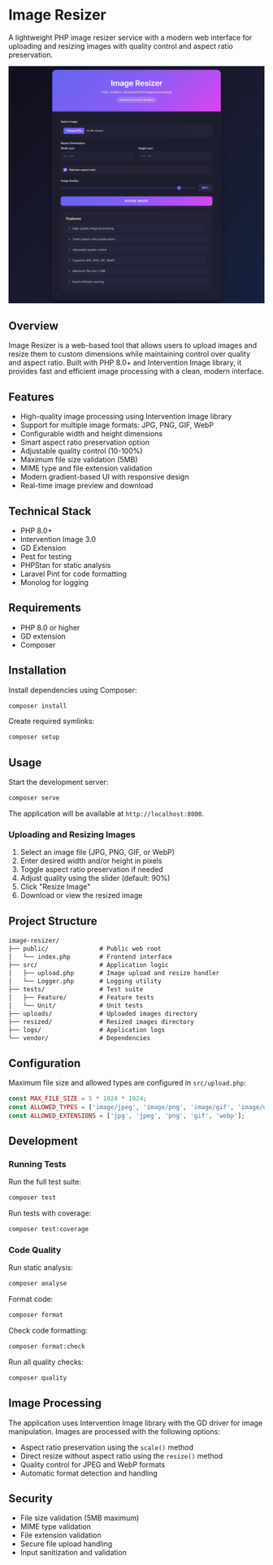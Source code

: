 # Image Resizer

A lightweight PHP image resizer service with a modern web interface for uploading and resizing images with quality control and aspect ratio preservation.

![Image Resizer Interface](assets/image-resizer.png)

## Overview

Image Resizer is a web-based tool that allows users to upload images and resize them to custom dimensions while maintaining control over quality and aspect ratio. Built with PHP 8.0+ and Intervention Image library, it provides fast and efficient image processing with a clean, modern interface.

## Features

- High-quality image processing using Intervention Image library
- Support for multiple image formats: JPG, PNG, GIF, WebP
- Configurable width and height dimensions
- Smart aspect ratio preservation option
- Adjustable quality control (10-100%)
- Maximum file size validation (5MB)
- MIME type and file extension validation
- Modern gradient-based UI with responsive design
- Real-time image preview and download

## Technical Stack

- PHP 8.0+
- Intervention Image 3.0
- GD Extension
- Pest for testing
- PHPStan for static analysis
- Laravel Pint for code formatting
- Monolog for logging

## Requirements

- PHP 8.0 or higher
- GD extension
- Composer

## Installation

Install dependencies using Composer:

```bash
composer install
```

Create required symlinks:

```bash
composer setup
```

## Usage

Start the development server:

```bash
composer serve
```

The application will be available at `http://localhost:8000`.

### Uploading and Resizing Images

1. Select an image file (JPG, PNG, GIF, or WebP)
2. Enter desired width and/or height in pixels
3. Toggle aspect ratio preservation if needed
4. Adjust quality using the slider (default: 90%)
5. Click "Resize Image"
6. Download or view the resized image

## Project Structure

```
image-resizer/
├── public/              # Public web root
│   └── index.php        # Frontend interface
├── src/                 # Application logic
│   ├── upload.php       # Image upload and resize handler
│   └── Logger.php       # Logging utility
├── tests/               # Test suite
│   ├── Feature/         # Feature tests
│   └── Unit/            # Unit tests
├── uploads/             # Uploaded images directory
├── resized/             # Resized images directory
├── logs/                # Application logs
└── vendor/              # Dependencies
```

## Configuration

Maximum file size and allowed types are configured in `src/upload.php`:

```php
const MAX_FILE_SIZE = 5 * 1024 * 1024;
const ALLOWED_TYPES = ['image/jpeg', 'image/png', 'image/gif', 'image/webp'];
const ALLOWED_EXTENSIONS = ['jpg', 'jpeg', 'png', 'gif', 'webp'];
```

## Development

### Running Tests

Run the full test suite:

```bash
composer test
```

Run tests with coverage:

```bash
composer test:coverage
```

### Code Quality

Run static analysis:

```bash
composer analyse
```

Format code:

```bash
composer format
```

Check code formatting:

```bash
composer format:check
```

Run all quality checks:

```bash
composer quality
```

## Image Processing

The application uses Intervention Image library with the GD driver for image manipulation. Images are processed with the following options:

- Aspect ratio preservation using the `scale()` method
- Direct resize without aspect ratio using the `resize()` method
- Quality control for JPEG and WebP formats
- Automatic format detection and handling

## Security

- File size validation (5MB maximum)
- MIME type validation
- File extension validation
- Secure file upload handling
- Input sanitization and validation


